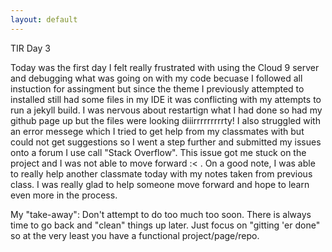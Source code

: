 ```yaml
---
layout: default
---
```


TIR Day 3

Today was the first day I felt really frustrated with using the Cloud 9 server and debugging what was going 
on with my code becuase I followed all instuction for assingment but since the theme I previously attempted to installed
still had some files in my IDE it was conflicting with my attempts to run a jekyll build. I was nervous about restartign what I had done so had
my github page up but the files were looking diiirrrrrrrrrty!
I also struggled with an error messege which I tried to get help from my classmates with but
could not get suggestions so I went a step further and submitted my issues
onto a forum I use call "Stack Overflow". This issue got me stuck on the project and I was not able to 
move forward :< . On a good note, I was able to really help another classmate today with my notes 
taken from previous class. I was really glad to help someone move forward and hope to learn even 
more in the process.

My "take-away": Don't attempt to do too much too soon. There is always time to go back and
"clean" things up later. Just focus on "gitting 'er done" so at the very least
you have a functional project/page/repo.